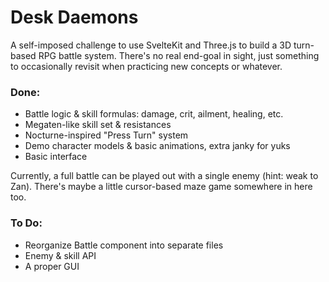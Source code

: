 # Desk Daemons

A self-imposed challenge to use SvelteKit and Three.js to build a 3D turn-based RPG battle system. There's no real end-goal in sight, just something to occasionally revisit when practicing new concepts or whatever.

### Done:
- Battle logic & skill formulas: damage, crit, ailment, healing, etc.
- Megaten-like skill set & resistances
- Nocturne-inspired "Press Turn" system
- Demo character models & basic animations, extra janky for yuks
- Basic interface

Currently, a full battle can be played out with a single enemy (hint: weak to Zan). There's maybe a little cursor-based maze game somewhere in here too.

### To Do:
- Reorganize Battle component into separate files
- Enemy & skill API
- A proper GUI
